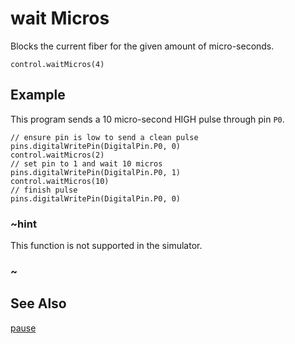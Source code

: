 # wait Micros

Blocks the current fiber for the given amount of micro-seconds.

```sig
control.waitMicros(4)
```

## Example

This program sends a 10 micro-second HIGH pulse through pin ``P0``. 

```blocks
// ensure pin is low to send a clean pulse
pins.digitalWritePin(DigitalPin.P0, 0)
control.waitMicros(2)
// set pin to 1 and wait 10 micros
pins.digitalWritePin(DigitalPin.P0, 1)
control.waitMicros(10)
// finish pulse
pins.digitalWritePin(DigitalPin.P0, 0)
```

### ~hint

This function is not supported in the simulator.

### ~

## See Also

[pause](/reference/basic/pause)
